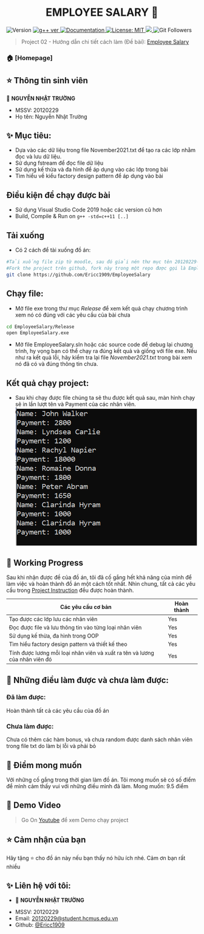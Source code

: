 <h1 align="center"> EMPLOYEE SALARY 👋</h1>
<p>
  <img alt="Version" src="https://img.shields.io/badge/version-v1.0.0-blue.svg?cacheSeconds=2592000" />
  <a href="https://gcc.gnu.org/projects/cxx-status.html" target="_blank">
    <img alt="g++ ver" src="https://img.shields.io/badge/g%2B%2B---std%3Dc%2B%2B11-blue" />
  </a>
  <a href="https://github.com/SmilinOwls/MockStudentDataGenerator#readme" target="_blank">
    <img alt="Documentation" src="https://img.shields.io/badge/documentation-yes-brightgreen.svg" />
  </a>
  <a href="https://github.com/SmilinOwls/MockStudentDataGenerator/blob/master/LICENSE" target="_blank">
    <img alt="License: MIT" src="https://img.shields.io/badge/license-MIT-green" />
  </a>
  <a href="https://visualstudio.microsoft.com/downloads/">
    <img alth="IDE: Visual Studio Code 2019" src = "https://img.shields.io/badge/IDE-VS%20Code%202019-ff69b4"/>  
  </a>
  <img alt="Git Followers" src ="https://img.shields.io/github/followers/SmilinOwls?style=social"/>
</p>

> Project 02 - Hướng dẫn chi tiết cách làm (Đề bài): [Employee Salary](https://tdquang7.notion.site/Project-Emloyee-payment-78ac0241bfea4e07b502020b0c20de86) 
 

### 🏠 [Homepage]

## ⭐️ Thông tin sinh viên
👤 **NGUYỄN NHẬT TRƯỜNG**

* MSSV: 20120229
* Họ tên: Nguyễn Nhật Trường


## ✨ Mục tiêu:

-	Dựa vào các dữ liệu trong file November2021.txt để tạo ra các lớp nhằm đọc và lưu dữ liệu.
-	Sử dụng fstream để đọc file dữ liệu
-	Sử dụng kế thừa và đa hình để áp dụng vào các lớp trong bài
-	Tìm hiểu về kiểu factory design pattern để áp dụng vào bài

## Điều kiện để chạy được bài

- Sử dụng Visual Studio Code 2019 hoặc các version cũ hơn
- Build, Compile & Run on `g++ -std=c++11 [..]`

## Tải xuống

- Có 2 cách để tài xuống đồ án:
```sh
#Tải xuống file zip từ moodle, sau đó giải nén thư mục tên 20120229-EmployeeSalary.
#Fork the project trên github, fork này trong một repo được gọi là EmployeeSalary
git clone https://github.com/Ericc1909/EmployeeSalary
```

## Chạy file:

- Mở file exe trong thư mục *Release* để xem kết quả chạy chương trình xem nó có đúng với các yêu cầu của bài chưa
```sh
cd EmployeeSalary/Release
open EmployeeSalary.exe
```
- Mở file EmployeeSalary.sln hoặc các source code để debug lại chương trình, hy vọng bạn có thể chạy ra đúng kết quả và giống với file exe. Nếu như ra kết quả lỗi, hãy kiểm tra lại file *November2021.txt* trong bài xem nó đã có và đúng thông tin chưa.

## Kết quả chạy project:

- Sau khi chạy được file chúng ta sẽ thu được kết quả sau, màn hình chạy sẽ in lần lượt tên và Payment của các nhân viên.
![output](https://github.com/Ericc1909/EmployeeSalary/blob/main/Documents/img/Output.PNG)


## 📅 Working Progress

Sau khi nhận được đề của đồ án, tôi đã cố gắng hết khả năng của mình để làm việc và hoàn thành đồ án một cách tốt nhất. Nhìn chung, tất cả các yêu cầu trong  [Project Instruction](https://tdquang7.notion.site/Project-Emloyee-payment-78ac0241bfea4e07b502020b0c20de86) đều được hoàn thành.

|Các yêu cầu cơ bản |Hoàn thành|
|------------------|-----------|
|Tạo được các lớp lưu các nhân viên|Yes|
|Đọc được file và lưu thông tin vào từng loại nhân viên|Yes|
|Sử dụng kế thừa, đa hình trong OOP|Yes|
|Tìm hiểu factory design pattern và thiết kế theo|Yes|
|Tính được lương mỗi loại nhân viên và xuất ra tên và lương của nhân viên đó|Yes|

## 📝 Những điều làm được và chưa làm được:
### Đã làm được: 
Hoàn thành tất cả các yêu cầu của đồ án
### Chưa làm được:
Chưa có thêm các hàm bonus, và chưa random được danh sách nhân viên trong file txt do làm bị lỗi và phải bỏ

## 💯 Điểm mong muốn

Với những cố gắng trong thời gian làm đồ án. Tôi mong muốn sẽ có số điểm để mình cảm thấy vui với những điều mình đã làm.
Mong muốn: 9.5 điểm

## 🎥 Demo Video 

> Go On [Youtube](https://youtu.be/iEfHOloqtRg) để xem Demo chạy project


## ⭐️ Cảm nhận của bạn

Hãy tặng ⭐️ cho đồ án này nếu bạn thấy nó hữu ích nhé.
Cảm ơn bạn rất nhiều

## ✨ Liên hệ với tôi:
- 👤 **NGUYỄN NHẬT TRƯỜNG**

* MSSV: 20120229
* Email: 20120229@student.hcmus.edu.vn
* Github: [@Ericc1909](https://github.com/Ericc1909 "Ericc1909")


